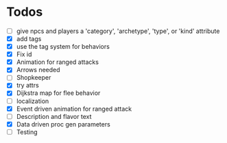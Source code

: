 # Todos

- [ ] give npcs and players a 'category', 'archetype', 'type', or 'kind' attribute
- [x] add tags
- [x] use the tag system for behaviors
- [x] Fix id
- [x] Animation for ranged attacks
- [x] Arrows needed
- [ ] Shopkeeper
- [x] try attrs
- [x] Dijkstra map for flee behavior
- [ ] localization
- [x] Event driven animation for ranged attack
- [ ] Description and flavor text
- [x] Data driven proc gen parameters
- [ ] Testing
